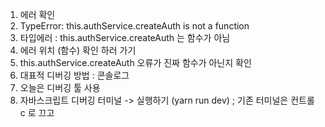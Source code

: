 1. 에러 확인
2. TypeError: this.authService.createAuth is not a function
3. 타입에러 : this.authService.createAuth 는 함수가 아님
4. 에러 위치 (함수) 확인 하러 가기
5. this.authService.createAuth 오류가 진짜 함수가 아닌지 확인
6. 대표적 디버깅 방법 : 콘솔로그
7. 오늘은 디버깅 툴 사용
8. 자바스크립트 디버깅 터미널 -> 실행하기 (yarn run dev)
   ; 기존 터미널은 컨트롤 c 로 끄고
